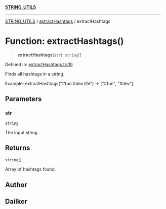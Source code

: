 [**STRING_UTILS**](../../README.md)

***

[STRING_UTILS](../../README.md) / [extractHashtags](../README.md) / extractHashtags

# Function: extractHashtags()

> **extractHashtags**(`str`): `string`[]

Defined in: [extractHashtags.ts:10](https://github.com/dailker/everyutil/blob/fb6c9c837496f567cf7883b581cd27d1c9507ebe/src/string/extractHashtags.ts#L10)

Finds all hashtags in a string.

Example: extractHashtags("#fun #dev life") → ["#fun", "#dev"]

## Parameters

### str

`string`

The input string.

## Returns

`string`[]

Array of hashtags found.

## Author

## Dailker
